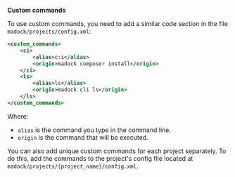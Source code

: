 **Custom commands**

To use custom commands, you need to add a similar code section in the file
`madock/projects/config.xml`:

```xml
<custom_commands>
    <ci>
        <alias>c:i</alias>
        <origin>madock composer install</origin>
    </ci>
    <ls>
        <alias>ls</alias>
        <origin>madock cli ls</origin>
    </ls>
</custom_commands>
```

Where:
- `alias` is the command you type in the command line.
- `origin` is the command that will be executed.

You can also add unique custom commands for each project separately. 
To do this, add the commands to the project's config file located at `madock/projects/{project_name}/config.xml`.